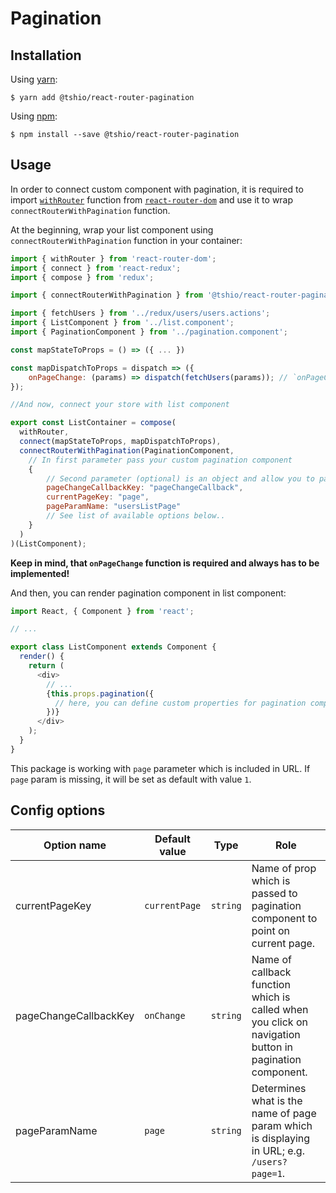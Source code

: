 # Pagination

## Installation

Using [yarn](https://yarnpkg.com/lang/en/):

    $ yarn add @tshio/react-router-pagination

Using [npm](https://www.npmjs.com/):

    $ npm install --save @tshio/react-router-pagination

## Usage

In order to connect custom component with pagination, it is required to import [`withRouter`](https://github.com/ReactTraining/react-router/blob/master/packages/react-router/docs/api/withRouter.md) function from [`react-router-dom`](https://github.com/ReactTraining/react-router/tree/master/packages/react-router-dom) and use it to wrap `connectRouterWithPagination` function.

At the beginning, wrap your list component using `connectRouterWithPagination` function in your container:

```js
import { withRouter } from 'react-router-dom';
import { connect } from 'react-redux';
import { compose } from 'redux';

import { connectRouterWithPagination } from '@tshio/react-router-pagination';

import { fetchUsers } from '../redux/users/users.actions';
import { ListComponent } from '../list.component';
import { PaginationComponent } from '../pagination.component';

const mapStateToProps = () => ({ ... })

const mapDispatchToProps = dispatch => ({
    onPageChange: (params) => dispatch(fetchUsers(params)); // `onPageChange` method will dispatch your redux action when page changes
});

//And now, connect your store with list component

export const ListContainer = compose(
  withRouter,
  connect(mapStateToProps, mapDispatchToProps),
  connectRouterWithPagination(PaginationComponent,
    // In first parameter pass your custom pagination component
    {
        // Second parameter (optional) is an object and allow you to pass config options
        pageChangeCallbackKey: "pageChangeCallback",
        currentPageKey: "page",
        pageParamName: "usersListPage"
        // See list of available options below..
    }
  )
)(ListComponent);
```

**Keep in mind, that `onPageChange` function is required and always has to be implemented!**

And then, you can render pagination component in list component:

```js
import React, { Component } from 'react';

// ...

export class ListComponent extends Component {
  render() {
    return (
      <div>
        // ...
        {this.props.pagination({
          // here, you can define custom properties for pagination component
        })}
      </div>
    );
  }
}
```

This package is working with `page` parameter which is included in URL. If `page` param is missing, it will be set as default with value `1`.

## Config options

| Option name           | Default value | Type     | Role                                                                                                   |
| --------------------- | ------------- | -------- | ------------------------------------------------------------------------------------------------------ |
| currentPageKey        | `currentPage` | `string` | Name of prop which is passed to pagination component to point on current page.                         |
| pageChangeCallbackKey | `onChange`    | `string` | Name of callback function which is called when you click on navigation button in pagination component. |
| pageParamName         | `page`        | `string` | Determines what is the name of page param which is displaying in URL; e.g. `/users?page=1`.            |
